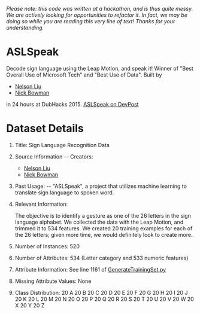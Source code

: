 *Please note: this code was written at a hackathon, and is thus quite messy. We are actively looking for opportunities to refactor it. In fact, we may be doing so while you are reading this very line of text! Thanks for your understanding.*
# ASLSpeak
Decode sign language using the Leap Motion, and speak it!
Winner of "Best Overall Use of Microsoft Tech" and "Best Use of Data".
Built by
 - [Nelson Liu](https://github.com/nelson-liu/)
 - [Nick Bowman](https://github.com/nick-bowman)

in 24 hours at DubHacks 2015. [ASLSpeak on DevPost](http://devpost.com/software/aslspeak)

Dataset Details
================================

1. Title: Sign Language Recognition Data

2. Source Information
   -- Creators:
   - [Nelson Liu](https://github.com/nelson-liu/)
   - [Nick Bowman](https://github.com/nick-bowman)

3. Past Usage:
   -- "ASLSpeak", a project that utilizes machine learning to translate sign language to spoken word.

4. Relevant Information:

   The objective is to identify a gesture as one of the 26 letters in the sign language alphabet. We collected the data with the Leap Motion, and trimmed it to 534 features. We created 20 training examples for each of the 26 letters; given more time, we would definitely look to create more.

5. Number of Instances: 520

6. Number of Attributes: 534 (Letter category and 533 numeric features)

7. Attribute Information:
See line 1161 of [GenerateTrainingSet.py](https://github.com/nelson-liu/ASLSpeak/blob/master/GenerateTrainingSet.py)

8. Missing Attribute Values: None

9. Class Distribution:
 	20 A	20 B 20 C 20 D 20 E 20 F 20 G
 	20 H 20 I 20 J 20 K 20 L 20 M 20 N
 	20 O 20 P 20 Q 20 R 20 S 20 T 20 U
 	20 V 20 W 20 X 20 Y 20 Z

